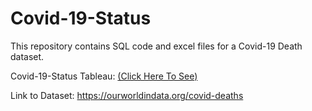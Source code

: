 # Covid-19-Status
This repository contains SQL code and excel files for a Covid-19 Death dataset.

Covid-19-Status Tableau: [(Click Here To See)](https://user-images.githubusercontent.com/85498401/177405621-8ac1e624-c44f-4037-bb07-2df8a8370600.png)

Link to Dataset: https://ourworldindata.org/covid-deaths
